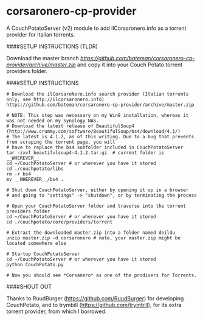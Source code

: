 corsaronero-cp-provider
=======================

A CouchPotatoServer (v2) module to add ilCorsaronero.info as a torrent provider for Italian torrents.

####SETUP INSTRUCTIONS (TLDR)

Download the master branch *https://github.com/bateman/corsaronero-cp-provider/archive/master.zip* and copy it into
your Couch Potato torrent providers folder.

####SETUP INSTRUCTIONS

```
# Download the ilCorsaroNero.info search provider (Italian torrents only, see http://ilcorsaronero.info)
https://github.com/bateman/corsaronero-cp-provider/archive/master.zip

# NOTE: This step was necessary on my Win8 installation, whereas it was not needed on my Synology NAS.
# Download the latest release of BeautifulSoup4 (http://www.crummy.com/software/BeautifulSoup/bs4/download/4.1/)
# The latest is 4.1.2, as of this writing. Due to a bug that prevents from scraping the torrent page, you will 
# have to replace the bs4 subfolder included in CouchPotatoServer 
tar -zxvf beautifulsoup4-4.1.2.tar.gz  # current folder is __WHEREVER__
cd ~/CouchPotatoServer # or wherever you have it stored
cd ./couchpotato/libs
rm -r bs4
mv __WHEREVER__/bs4 .

# Shut down CouchPotatoServer, either by opening it up in a browser 
# and going to "settings" -> "shutdown", or by terminating the process

# Open your CouchPotatoServer folder and traverse into the torrent providers folder
cd ~/CouchPotatoServer # or wherever you have it stored
cd ./couchpotato/core/providers/torrent

# Extract the downloaded master.zip into a folder named deildu
unzip master.zip -d corsaronero # note, your master.zip might be located somewhere else

# Startup CouchPotatoServer
cd ~/CouchPotatoServer # or wherever you have it stored
python CouchPotato.py

# Now you should see *Corsanero* as one of the prodivers for Torrents.
```

####SHOUT OUT

Thanks to RuudBurger (https://github.com/RuudBurger) for developing CouchPotato, 
and to trymbill (https://github.com/trymbill), for its extra torrent provider, from which I borrowed.

